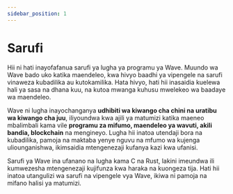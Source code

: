 ```yaml
---
sidebar_position: 1
---
```


# Sarufi

Hii ni hati inayofafanua sarufi ya lugha ya programu ya Wave. Muundo wa Wave bado uko katika maendeleo, kwa hivyo baadhi ya vipengele na sarufi vinaweza kubadilika au kutokamilika.
Hata hivyo, hati hii inasaidia kuelewa hali ya sasa na dhana kuu, na kutoa mwanga kuhusu mwelekeo wa baadaye wa maendeleo.

Wave ni lugha inayochanganya **udhibiti wa kiwango cha chini na uratibu wa kiwango cha juu**, iliyoundwa kwa ajili ya matumizi katika maeneo mbalimbali kama vile **programu za mifumo, maendeleo ya wavuti, akili bandia, blockchain** na mengineyo.
Lugha hii inatoa utendaji bora na kubadilika, pamoja na maktaba yenye nguvu na mfumo wa kujenga uliounganishwa, ikimsaidia mtengenezaji kufanya kazi kwa ufanisi.

Sarufi ya Wave ina ufanano na lugha kama C na Rust, lakini imeundwa ili kumwezesha mtengenezaji kujifunza kwa haraka na kuongeza tija.
Hati hii inatoa utangulizi wa sarufi na vipengele vya Wave, ikiwa ni pamoja na mifano halisi ya matumizi.